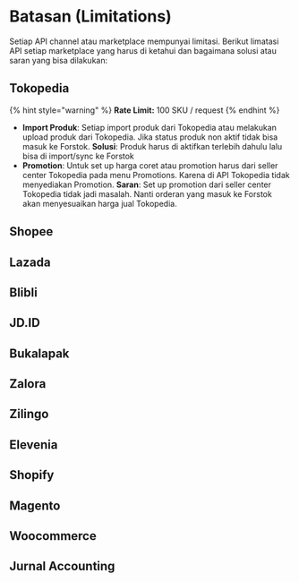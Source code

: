 # Batasan \(Limitations\)

Setiap API channel atau marketplace mempunyai limitasi. Berikut limatasi API setiap marketplace yang harus di ketahui dan bagaimana solusi atau saran yang bisa dilakukan:

## Tokopedia

{% hint style="warning" %}
**Rate Limit:** 100 SKU / request
{% endhint %}

* **Import Produk**: Setiap import produk dari Tokopedia atau melakukan upload produk dari Tokopedia. Jika status produk non aktif tidak bisa masuk ke Forstok.  **Solusi**: Produk harus di aktifkan terlebih dahulu lalu bisa di import/sync ke Forstok
* **Promotion**: Untuk set up harga coret atau promotion harus dari seller center Tokopedia pada menu Promotions. Karena di API Tokopedia tidak menyediakan Promotion. **Saran**: Set up promotion dari seller center Tokopedia tidak jadi masalah. Nanti orderan yang masuk ke Forstok akan menyesuaikan harga jual Tokopedia.

## Shopee

## Lazada

## Blibli

## JD.ID

## Bukalapak

## Zalora

## Zilingo

## Elevenia

## Shopify

## Magento

## Woocommerce

## Jurnal Accounting



